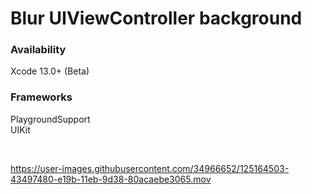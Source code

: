 # Blur UIViewController background

<!-- This demo project is associated with my article [Blur UIViewController background](https://yaacoub.github.io/articles/swift-tips/blur-uiviewcontroller-background/). -->

### Availability

Xcode 13.0+ (Beta)

### Frameworks

PlaygroundSupport
<br>
UIKit

<br>

https://user-images.githubusercontent.com/34966652/125164503-43497480-e19b-11eb-9d38-80acaebe3065.mov
